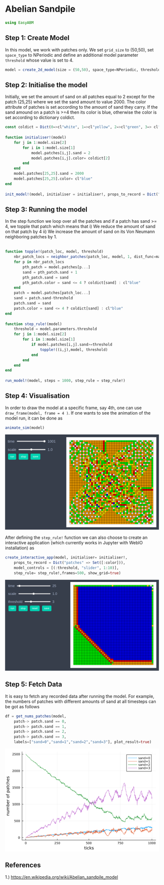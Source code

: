 # Abelian Sandpile

```julia
using EasyABM
```

## Step 1: Create Model

In this model, we work with patches only. We set `grid_size` to (50,50), set `space_type` to NPeriodic and define an additional model parameter `threshold` whose value is set to 4. 


```julia
model = create_2d_model(size = (50,50), space_type=NPeriodic, threshold = 4)
```

## Step 2: Initialise the model

Initially, we set the amount of sand on all patches equal to 2 except for the patch (25,25) where we set the sand amount to value 2000. The color attribute of patches is set according to the amount of sand they carry. If the sand amound on a patch is >=4 then its color is blue, otherwise the color is set according to dictionary coldict. 


```julia
const coldict = Dict(0=>cl"white", 1=>cl"yellow", 2=>cl"green", 3=> cl"orange", 4=>cl"red")

function initialiser!(model)
    for j in 1:model.size[2]
        for i in 1:model.size[1]
            model.patches[i,j].sand = 2
            model.patches[i,j].color= coldict[2]
        end
    end
    model.patches[25,25].sand = 2000
    model.patches[25,25].color= cl"blue"
end

init_model!(model, initialiser = initialiser!, props_to_record = Dict("patches" => Set([:color,:sand])))
```

## Step 3: Running the model

In the step function we loop over all the patches and if a patch has sand >= 4, we topple that patch which means that i) We reduce the amount of sand on that patch by 4 ii) We increase the amount of sand on its Von Neumann neighboring patches by 1. 

```julia

function topple!(patch_loc, model, threshold)
    nbr_patch_locs = neighbor_patches(patch_loc, model, 1, dist_func=manhattan_distance)
    for p in nbr_patch_locs
        pth_patch = model.patches[p...]
        sand = pth_patch.sand + 1
        pth_patch.sand = sand
        pth_patch.color = sand <= 4 ? coldict[sand] : cl"blue" 
    end
    patch = model.patches[patch_loc...]
    sand = patch.sand-threshold
    patch.sand = sand
    patch.color = sand <= 4 ? coldict[sand] : cl"blue" 
end

function step_rule!(model)
    threshold = model.parameters.threshold
    for j in 1:model.size[2]
        for i in 1:model.size[1]
            if model.patches[i,j].sand>=threshold
                topple!((i,j),model, threshold)
            end
        end
    end
end

run_model!(model, steps = 1000, step_rule = step_rule!)
```
## Step 4: Visualisation 

In order to draw the model at a specific frame, say 4th, one can use `draw_frame(model, frame = 4 )`. If one wants to see the animation of the model run, it can be done as 

```julia
animate_sim(model)
```

![png](assets/AbelianSandpile/AbelianSandpileAnim1.png)


After defining the `step_rule!` function we can also choose to create an interactive application (which currently works in Jupyter with WebIO installation) as 

```julia
create_interactive_app(model, initialiser= initialiser!,
    props_to_record = Dict("patches" => Set([:color])),
    model_controls = [(:threshold, "slider", 1:10)],
    step_rule= step_rule!,frames=500, show_grid=true) 
```

![png](assets/AbelianSandpile/AbelianSandpileIntApp1.png)


## Step 5: Fetch Data 

It is easy to fetch any recorded data after running the model. For example, the numbers of patches with different amounts of sand at all timesteps can be got as follows

```julia
df = get_nums_patches(model, 
    patch-> patch.sand == 0, 
    patch-> patch.sand == 1, 
    patch-> patch.sand == 2, 
    patch-> patch.sand == 3,
    labels=["sand=0","sand=1","sand=2","sand=3"], plot_result=true)
```

![png](assets/AbelianSandpile/plot1.png)

## References 
1.) https://en.wikipedia.org/wiki/Abelian_sandpile_model